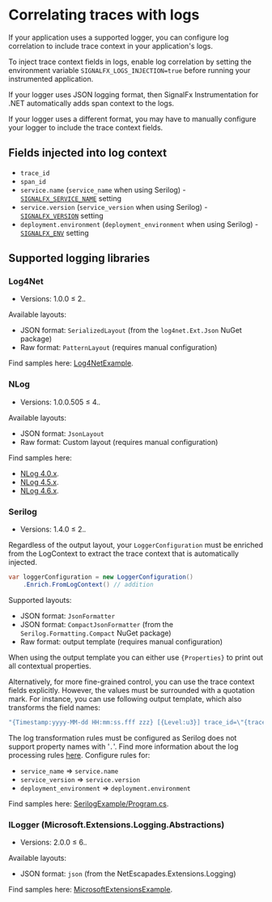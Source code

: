 # Correlating traces with logs

If your application uses a supported logger,
you can configure log correlation to
include trace context in your application's logs.

To inject trace context fields in logs,
enable log correlation by setting the environment variable
`SIGNALFX_LOGS_INJECTION=true` before running your instrumented application.

If your logger uses JSON logging format,
then SignalFx Instrumentation for .NET automatically adds
span context to the logs.

If your logger uses a different format,
you may have to manually configure your
logger to include the trace context fields.

## Fields injected into log context

- `trace_id`
- `span_id`
- `service.name` (`service_name` when using Serilog) -
  [`SIGNALFX_SERVICE_NAME`](advanced-config.md) setting
- `service.version` (`service_version` when using Serilog) -
  [`SIGNALFX_VERSION`](advanced-config.md) setting
- `deployment.environment` (`deployment_environment` when using Serilog) -
  [`SIGNALFX_ENV`](advanced-config.md) setting

## Supported logging libraries

### Log4Net

- Versions: 1.0.0 ≤ 2.*.*

Available layouts:

- JSON format: `SerializedLayout` (from the `log4net.Ext.Json` NuGet package)
- Raw format: `PatternLayout` (requires manual configuration)

Find samples here: [Log4NetExample](../tracer/samples/AutomaticTraceIdInjection/Log4NetExample).

### NLog

- Versions: 1.0.0.505 ≤ 4.*.*

Available layouts:

- JSON format: `JsonLayout`
- Raw format: Custom layout (requires manual configuration)

Find samples here:

- [NLog 4.0.x](../tracer/samples/AutomaticTraceIdInjection/NLog40Example).
- [NLog 4.5.x](../tracer/samples/AutomaticTraceIdInjection/NLog45Example).
- [NLog 4.6.x](../tracer/samples/AutomaticTraceIdInjection/NLog45Example).

### Serilog

- Versions: 1.4.0 ≤ 2.*.*

Regardless of the output layout, your `LoggerConfiguration` must be
enriched from the LogContext to extract the trace context
that is automatically injected.

```csharp
var loggerConfiguration = new LoggerConfiguration()
    .Enrich.FromLogContext() // addition
```

Supported layouts:

- JSON format: `JsonFormatter`
- JSON format: `CompactJsonFormatter` (from the `Serilog.Formatting.Compact`
  NuGet package)
- Raw format: output template (requires manual configuration)

When using the output template you can either use `{Properties}`
to print out all contextual properties.

Alternatively, for more fine-grained control,
you can use the trace context fields explicitly.
However, the values must be surrounded with a quotation mark.
For instance, you can use following output template,
which also transforms the field names:

```csharp
"{Timestamp:yyyy-MM-dd HH:mm:ss.fff zzz} [{Level:u3}] trace_id=\"{trace_id}\" span_id=\"{span_id}\" service.name=\"{service_name}\" service.version=\"{service_version}\" deployment.environment=\"{deployment_environment}\"{NewLine}{Message:lj}{NewLine}{Exception}"
```

The log transformation rules must be configured as Serilog does not support
property names with '`.`'. Find more information about the log processing rules
[here](https://docs.splunk.com/Observability/logs/processors.html#logs-processors).
Configure rules for:

- `service_name` => `service.name`
- `service_version` => `service.version`
- `deployment_environment` => `deployment.environment`

Find samples here: [SerilogExample/Program.cs](../tracer/samples/AutomaticTraceIdInjection/SerilogExample/Program.cs).

### ILogger (Microsoft.Extensions.Logging.Abstractions)

- Versions: 2.0.0 ≤ 6.*.*

Available layouts:

- JSON format: `json` (from the NetEscapades.Extensions.Logging)

Find samples here: [MicrosoftExtensionsExample](../tracer/samples/AutomaticTraceIdInjection/MicrosoftExtensionsExample).
